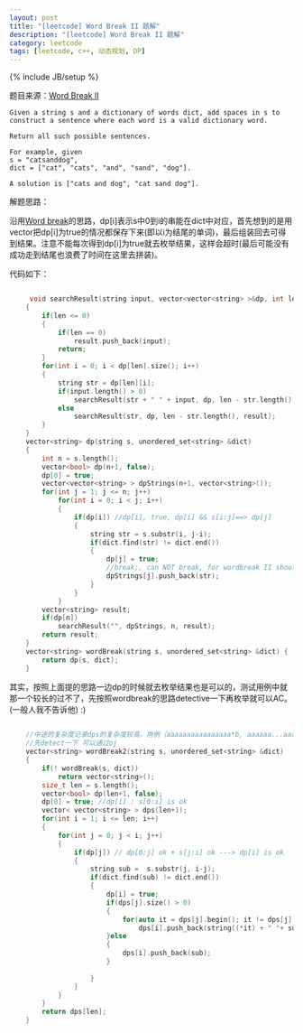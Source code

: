 ```yaml
---
layout: post
title: "[leetcode] Word Break II 题解"
description: "[leetcode] Word Break II 题解"
category: leetcode 
tags: [leetcode, c++, 动态规划, DP]
---
```

{% include JB/setup %}


题目来源：[Word Break II](https://oj.leetcode.com/problems/word-break-ii/)

>

    Given a string s and a dictionary of words dict, add spaces in s to construct a sentence where each word is a valid dictionary word.

	Return all such possible sentences.
	
	For example, given
	s = "catsanddog",
	dict = ["cat", "cats", "and", "sand", "dog"].
	
	A solution is ["cats and dog", "cat sand dog"].

解题思路：

沿用[Word break](word-break.html)的思路，dp[i]表示s中0到i的串能在dict中对应，首先想到的是用vector把dp[i]为true的情况都保存下来(即以i为结尾的单词)，最后组装回去可得到结果。注意不能每次得到dp[i]为true就去枚举结果，这样会超时(最后可能没有成功走到结尾也浪费了时间在这里去拼装)。

代码如下：

```cpp

	 void searchResult(string input, vector<vector<string> >&dp, int len, vector<string> &result)
    {
        if(len <= 0) 
        {
            if(len == 0)
                result.push_back(input);
            return;
        }
        for(int i = 0; i < dp[len].size(); i++)
        {
            string str = dp[len][i];
            if(input.length() > 0)
                searchResult(str + " " + input, dp, len - str.length(), result);
            else
                searchResult(str, dp, len - str.length(), result);
        }
    }
    vector<string> dp(string s, unordered_set<string> &dict)
    {
        int n = s.length();
        vector<bool> dp(n+1, false);
        dp[0] = true;
        vector<vector<string> > dpStrings(n+1, vector<string>());
        for(int j = 1; j <= n; j++)
            for(int i = 0; i < j; i++)
            {
                if(dp[i]) //dp[i], true, dp[i] && s[i:j]==> dp[j]
                {
                    string str = s.substr(i, j-i);
                    if(dict.find(str) != dict.end())
                    {
                        dp[j] = true;
                        //break;, can NOT break, for wordbreak II should return all the possible solutions
                        dpStrings[j].push_back(str);
                    }
                }
            }
        vector<string> result;
        if(dp[n])
            searchResult("", dpStrings, n, result);
        return result;
    }
    vector<string> wordBreak(string s, unordered_set<string> &dict) {
        return dp(s, dict);
    }
```

其实，按照上面提的思路一边dp的时候就去枚举结果也是可以的，测试用例中就那一个较长的过不了，先按照wordbreak的思路detective一下再枚举就可以AC。(一般人我不告诉他) :)

```cpp
	
	//中途的复杂度记录dps的复杂度较高，用例（aaaaaaaaaaaaaaaa*b, aaaaaa...aaa）可能最后没有结果 但仍然搜索了很多次，导致超时或内存超过
	//先detect一下 可以通过oj
	vector<string> wordBreak2(string s, unordered_set<string> &dict)
	{
	    if(! wordBreak(s, dict))
	        return vector<string>();
	    size_t len = s.length();
	    vector<bool> dp(len+1, false);
	    dp[0] = true; //dp[i] : s[0:i] is ok
	    vector< vector<string> > dps(len+1);
	    for(int i = 1; i <= len; i++)
	    {
	        for(int j = 0; j < i; j++)
	        {
	            if(dp[j]) // dp[0:j] ok + s[j:i] ok ---> dp[i] is ok
	            {
	                string sub =  s.substr(j, i-j);
	                if(dict.find(sub) != dict.end())
	                {
	                    dp[i] = true;
	                    if(dps[j].size() > 0)
	                    {
	                        for(auto it = dps[j].begin(); it != dps[j].end(); it++)
	                            dps[i].push_back(string((*it) + " "+ sub));
	                    }else
	                    {
	                        dps[i].push_back(sub);
	                    }
	 
	                }
	            }
	        }
	    }
	    return dps[len];
	}
```
